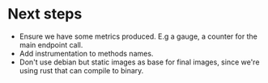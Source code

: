 # Next steps

- Ensure we have some metrics produced. E.g a gauge, a counter for the main endpoint call.
- Add instrumentation to methods names.
- Don't use debian but static images as base for final images, since we're using rust that can compile to binary.
